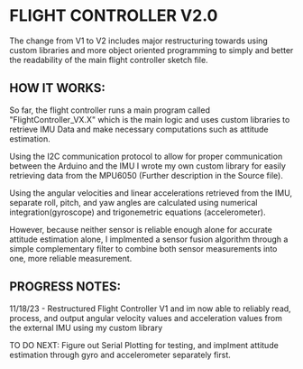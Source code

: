 # **FLIGHT CONTROLLER V2.0**


The change from V1 to V2 includes major restructuring towards using custom libraries and more object oriented programming to simply and better the readability of the main flight controller sketch file. 


## HOW IT WORKS:
  So far, the flight controller runs a main program called "FlightController_VX.X" which is the main logic and uses custom libraries to retrieve IMU Data and make necessary computations such as attitude estimation. 

  Using the I2C communication protocol to allow for proper communication between the Arduino and the IMU I wrote my own custom library for easily retrieving data from the MPU6050 (Further description in the Source file). 
  
  Using the angular velocities and linear accelerations retrieved from the IMU, separate roll, pitch, and yaw angles are calculated using numerical integration(gyroscope) and trigonemetric equations (accelerometer).

  However, because neither sensor is reliable enough alone for accurate attitude estimation alone, I implmented a sensor fusion algorithm through a simple complementary filter to combine both sensor measurements into one, more reliable measurement.



## PROGRESS NOTES:

11/18/23 - Restructured Flight Controller V1 and im now able to reliably read, process, and output angular velocity values and acceleration values from the external IMU using my custom library
            
TO DO NEXT:  Figure out Serial Plotting for testing, and implment attitude estimation through gyro and accelerometer separately first.
